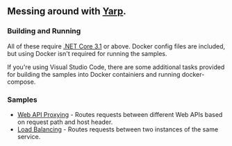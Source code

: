 ## Messing around with [Yarp](https://github.com/microsoft/reverse-proxy).
### Building and Running
All of these require [.NET Core 3.1](https://dotnet.microsoft.com/download?WT.mc_id=dotnet-github-cephilli) or above. Docker config files are included, but using Docker isn't required for running the samples.

If you're using Visual Studio Code, there are some additional tasks provided for building the samples into Docker containiers and running docker-compose.

### Samples
* [Web API Proxying](src/ApiProxySamples) - Routes requests between different Web APIs based on request path and host header.
* [Load Balancing](src/LoadBalancingProxySamples) - Routes requests between two instances of the same service.
